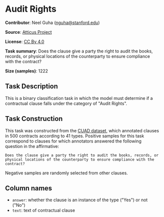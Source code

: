 # Audit Rights

**Contributor**: Neel Guha (nguha@stanford.edu)

**Source**: [Atticus Project](https://www.atticusprojectai.org/cuad>)

**License**: [CC By 4.0](https://creativecommons.org/licenses/by/4.0/)

**Task summary**: Does the clause give a party the right to audit the books, records, or physical locations of the counterparty to ensure compliance with the contract?

**Size (samples)**: 1222

## Task Description

This is a binary classification task in which the model must determine if a contractual clause falls under the category of "Audit Rights".

## Task Construction

This task was constructed from the [CUAD dataset](https://www.atticusprojectai.org/cuad), which annotated clauses in 500 contracts according to 41 types. Positive samples for this task correspond to clauses for which annotators answered the following question in the affirmative:

```text
Does the clause give a party the right to audit the books, records, or physical locations of the counterparty to ensure compliance with the contract?
```

Negative samples are randomly selected from other clauses.

## Column names

- `answer`: whether the clause is an instance of the type ("Yes") or not ("No")
- `text`: text of contractual clause